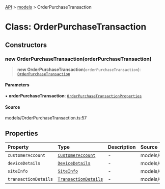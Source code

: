 [API](../../index.md) > [models](../index.md) > OrderPurchaseTransaction

# Class: OrderPurchaseTransaction

## Constructors

### new OrderPurchaseTransaction(orderPurchaseTransaction)

> **new OrderPurchaseTransaction**(`orderPurchaseTransaction`): [`OrderPurchaseTransaction`](OrderPurchaseTransaction.md)

#### Parameters

▪ **orderPurchaseTransaction**: [`OrderPurchaseTransactionProperties`](../interfaces/OrderPurchaseTransactionProperties.md)

#### Source

models/OrderPurchaseTransaction.ts:57

## Properties

| Property | Type | Description | Source |
| :------ | :------ | :------ | :------ |
| `customerAccount` | [`CustomerAccount`](CustomerAccount.md) | - | models/OrderPurchaseTransaction.ts:50 |
| `deviceDetails` | [`DeviceDetails`](DeviceDetails.md) | - | models/OrderPurchaseTransaction.ts:45 |
| `siteInfo` | [`SiteInfo`](SiteInfo.md) | - | models/OrderPurchaseTransaction.ts:40 |
| `transactionDetails` | [`TransactionDetails`](TransactionDetails.md) | - | models/OrderPurchaseTransaction.ts:55 |

